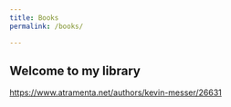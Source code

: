 ```yaml
---
title: Books
permalink: /books/

---
```

## Welcome to my library

https://www.atramenta.net/authors/kevin-messer/26631